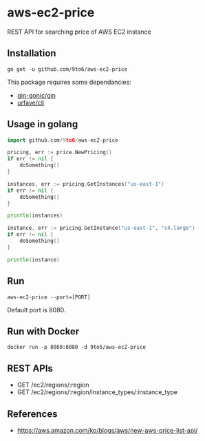 # aws-ec2-price
REST API for searching price of AWS EC2 instance

Installation 
------------
	go get -u github.com/9to6/aws-ec2-price

This package requires some dependancies:
* [gin-gonic/gin](https://github.com/gin-gonic/gin)
* [urfave/cli](https://github.com/urfave/cli)

Usage in golang
---------------
```go
import github.com/9to6/aws-ec2-price

pricing, err := price.NewPricing()
if err != nil {
	doSomething()
}

instances, err := pricing.GetInstances("us-east-1")
if err != nil {
	doSomething()
}

println(instances)

instance, err := pricing.GetInstance("us-east-1", "c4.large")
if err != nil {
	doSomething()
}

println(instance)
```

Run 
---
	aws-ec2-price --port=[PORT]

Default port is 8080.

Run with Docker
---------------
	docker run -p 8080:8080 -d 9to5/aws-ec2-price

REST APIs
---------
* GET /ec2/regions/:region
* GET /ec2/regions/:region/instance_types/:instance_type

References
----------
* https://aws.amazon.com/ko/blogs/aws/new-aws-price-list-api/
